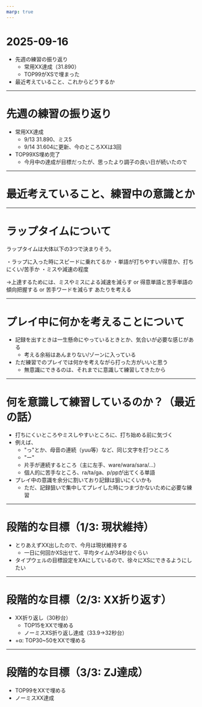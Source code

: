 ```yaml
---
marp: true
---
```


# 2025-09-16

- 先週の練習の振り返り
  - 常用XX達成（31.890）
  - TOP99がXSで埋まった
- 最近考えていること、これからどうするか

---

# 先週の練習の振り返り

- 常用XX達成
  - 9/13 31.890、ミス5
  - 9/14 31.604に更新、今のところXXは3回
- TOP99XS埋め完了
  - 今月中の達成が目標だったが、思ったより調子の良い日が続いたので

---

# 最近考えていること、練習中の意識とか

---

# ラップタイムについて

ラップタイムは大体以下の3つで決まりそう。

・ラップに入った時にスピードに乗れてるか
・単語が打ちやすい/得意か、打ちにくい/苦手か
・ミスや減速の程度

→上達するためには、ミスやミスによる減速を減らす or 得意単語と苦手単語の傾向把握する or 苦手ワードを減らす あたりを考える

---

# プレイ中に何かを考えることについて

- 記録を出すときは一生懸命にやっているときとか、気合いが必要な感じがある
  - 考える余裕はあんまりない/ゾーンに入っている
- ただ練習でのプレイでは何かを考えながら打った方がいいと思う
  - 無意識にできるのは、それまでに意識して練習してきたから

---

# 何を意識して練習しているのか？（最近の話）

- 打ちにくいところやミスしやすいところに、打ち始める前に気づく
- 例えば、
  - "っ"とか、母音の連続（yuu等）など、同じ文字を打つところ
  - "ー"
  - 片手が連続するところ（主に左手、ware/wara/sara/...）
  - 個人的に苦手なところ、ra/ta/ga、p/ppが出てくる単語
- プレイ中の意識を余分に割いており記録は狙いにくいかも
  - ただ、記録狙いで集中してプレイした時につまづかないために必要な練習

---

# 段階的な目標（1/3: 現状維持）

- とりあえずXX出したので、今月は現状維持する
  - 一日に何回かXS出せて、平均タイムが34秒台ぐらい
- タイプウェルの目標設定をXAにしているので、徐々にXSにできるようにしたい

---

# 段階的な目標（2/3: XX折り返す）

- XX折り返し（30秒台）
  - TOP15をXXで埋める
  - ノーミスXS折り返し達成（33.9→32秒台）
- +α: TOP30~50をXXで埋める

---

# 段階的な目標（3/3: ZJ達成）

- TOP99をXXで埋める
- ノーミスXX達成
